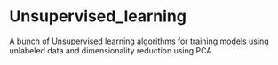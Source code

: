 # Unsupervised_learning
A bunch of Unsupervised learning algorithms for training models using unlabeled data and dimensionality reduction using PCA
